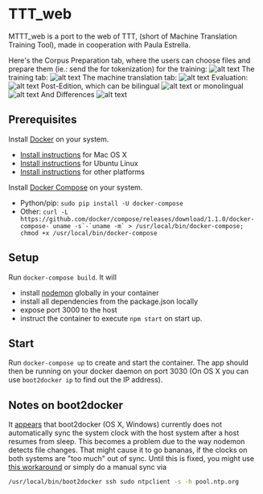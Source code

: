 # TTT_web
MTTT_web is a port to the web of TTT, (short of Machine Translation Training Tool), made in cooperation with Paula Estrella.

Here's the Corpus Preparation tab, where the users can choose files and prepare them (ie.: send the for tokenization) for the training:
![alt text](https://cloud.githubusercontent.com/assets/9152392/26280745/70e65242-3db6-11e7-9583-e130823c643d.png)
The training tab:
![alt text](https://cloud.githubusercontent.com/assets/9152392/26280746/70fb1c7c-3db6-11e7-84f7-4764277f7beb.png)
The machine translation tab:
![alt text](https://cloud.githubusercontent.com/assets/9152392/26280747/70fef1a8-3db6-11e7-8f62-ea7c1194b38c.png)
Evaluation:
![alt text](https://cloud.githubusercontent.com/assets/9152392/26280748/71024614-3db6-11e7-9136-3dd1278cff7d.png)
Post-Edition, which can be bilingual
![alt text](https://cloud.githubusercontent.com/assets/9152392/26280749/7106bba4-3db6-11e7-8c46-62e16bf25cfb.png)
or monolingual
![alt text](https://cloud.githubusercontent.com/assets/9152392/26280750/710e72cc-3db6-11e7-8417-5fad7d8c6f29.png)
And Differences
![alt text](https://cloud.githubusercontent.com/assets/9152392/26280763/f0bad3b2-3db6-11e7-9f87-130336b05711.png)



## Prerequisites

Install [Docker](https://www.docker.com/) on your system.

* [Install instructions](https://docs.docker.com/installation/mac/) for Mac OS X
* [Install instructions](https://docs.docker.com/installation/ubuntulinux/) for Ubuntu Linux
* [Install instructions](https://docs.docker.com/installation/) for other platforms

Install [Docker Compose](http://docs.docker.com/compose/) on your system.

* Python/pip: `sudo pip install -U docker-compose`
* Other: ``curl -L https://github.com/docker/compose/releases/download/1.1.0/docker-compose-`uname -s`-`uname -m` > /usr/local/bin/docker-compose; chmod +x /usr/local/bin/docker-compose``

## Setup

Run `docker-compose build`. It will

* install [nodemon](https://github.com/remy/nodemon) globally in your container
* install all dependencies from the package.json locally
* expose port 3000 to the host
* instruct the container to execute `npm start` on start up.

## Start

Run `docker-compose up` to create and start the container. The app should then be running on your docker daemon on port 3030 (On OS X you can use `boot2docker ip` to find out the IP address).

## Notes on boot2docker

It [appears](https://github.com/boot2docker/boot2docker/issues/290) that boot2docker (OS X, Windows) currently does not automatically sync the system clock with the host system after a host resumes from sleep. This becomes a problem due to the way nodemon detects file changes. That might cause it to go bananas, if the clocks on both systems are "too much" out of sync. Until this is fixed, you might use [this workaround](https://github.com/boot2docker/boot2docker/issues/290#issuecomment-62384209) or simply do a manual sync via

```bash
/usr/local/bin/boot2docker ssh sudo ntpclient -s -h pool.ntp.org
```

